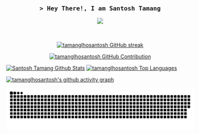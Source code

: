 <!-- Intro  -->
<h3 align="center">
        <samp>&gt; Hey There!, I am
                <b>Santosh Tamang</b>
        </samp>
  
</h3>

<p align="center" >
  <a href="https://git.io/typing-svg"><img src="https://readme-typing-svg.herokuapp.com?font=Fira+code&pause=1000&color=F7F7F7&lines=Computer+Science+Undergraduate;Full+Stack+Software+Engineer;&center=true&width=500&height=50"></a>
</p>

<br/>

<p align="center">
  <a href="https://github.com/tamanglhosantosh">
    <img src="https://github-readme-streak-stats.herokuapp.com/?user=tamanglhosantosh&theme=radical&border=7F3FBF&background=0D1117" alt="tamanglhosantosh GitHub streak"/>
  </a>
</p>

<p align="center">
  <a href="https://github.com/tamanglhosantosh">
    <img src="https://github-profile-summary-cards.vercel.app/api/cards/profile-details?username=tamanglhosantosh&theme=radical" alt="tamanglhosantosh GitHub Contribution"/>
  </a>
</p>

<a> 
    <a href="https://github.com/tamanglhosantosh"><img alt="Santosh Tamang Github Stats" src="https://github-readme-stats.vercel.app/api?username=tamanglhosantosh&show_icons=true&count_private=true&theme=react&border_color=7F3FBF&bg_color=0D1117&title_color=F85D7F&icon_color=F8D866" height="192px" width="49.5%"/></a>
  <a href="https://github.com/tamanglhosantosh"><img alt="tamanglhosantosh Top Languages" src="https://denvercoder1-github-readme-stats.vercel.app/api/top-langs/?username=tamanglhosantosh&langs_count=8&layout=compact&theme=react&border_color=7F3FBF&bg_color=0D1117&title_color=F85D7F&icon_color=F8D866" height="192px" width="49.5%"/></a>
  <br/>
</a>

[![tamanglhosantosh's github activity graph](https://github-readme-activity-graph.vercel.app/graph?username=tamanglhosantosh&theme=github-compact&customtitle=Day%20Graph%%20title&hide_border=true)](https://github.com/tamanglhosantosh/github-readme-activity-graph)

![snake animation](https://github.com/tamanglhosantosh/tamanglhosantosh/blob/manual-run-output/only-svg/github-contribution-grid-snake-dark.svg)
